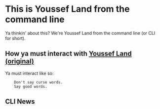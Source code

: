 # This is Youssef Land from the command line

Ya thinkin' about this? We're Youssef Land from the command line (or CLI for short).

## How ya must interact with [Youssef Land (original)](https://github.com/The-Youssef-Nasr-Company/Youssef-Land)

Ya must interact like so:
    
        Don't say curse words.
        Say good words.
## CLI News
